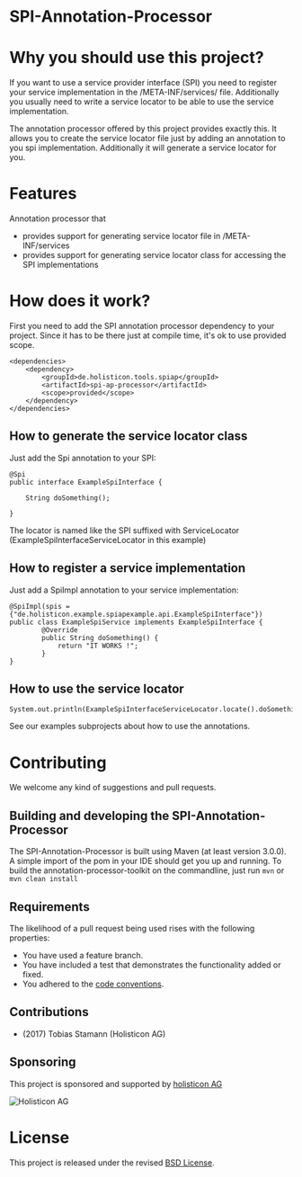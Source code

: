 # SPI-Annotation-Processor


# Why you should use this project?

If you want to use a service provider interface (SPI) you need to register your service implementation in the /META-INF/services/<Full qualified spi interface name> file.
Additionally you usually need to write a service locator to be able to use the service implementation.

The annotation processor offered by this project provides exactly this. It allows you to create the service locator file just by adding an annotation to you spi implementation.
Additionally it will generate a service locator for you.  

# Features
Annotation processor that
- provides support for generating service locator file in /META-INF/services
- provides support for generating service locator class for accessing the SPI implementations

# How does it work?

First you need to add the SPI annotation processor dependency to your project.
Since it has to be there just at compile time, it's ok to use provided scope.

	<dependencies>
	    <dependency>
	        <groupId>de.holisticon.tools.spiap</groupId>
	        <artifactId>spi-ap-processor</artifactId>
	        <scope>provided</scope>
	    </dependency>
	</dependencies>

## How to generate the service locator class

Just add the Spi annotation to your SPI:

	@Spi
	public interface ExampleSpiInterface {

	    String doSomething();

	}

The locator is named like the SPI suffixed with ServiceLocator (ExampleSpiInterfaceServiceLocator in this example)

## How to register a service implementation

Just add a SpiImpl annotation to your service implementation:

	@SpiImpl(spis = {"de.holisticon.example.spiapexample.api.ExampleSpiInterface"})
	public class ExampleSpiService implements ExampleSpiInterface {
    	    @Override
            public String doSomething() {
                return "IT WORKS !";
            }
	}

## How to use the service locator

	System.out.println(ExampleSpiInterfaceServiceLocator.locate().doSomething());


See our examples subprojects about how to use the annotations.


# Contributing

We welcome any kind of suggestions and pull requests.

## Building and developing the SPI-Annotation-Processor

The SPI-Annotation-Processor is built using Maven (at least version 3.0.0).
A simple import of the pom in your IDE should get you up and running. To build the annotation-processor-toolkit on the commandline, just run `mvn` or `mvn clean install`

## Requirements

The likelihood of a pull request being used rises with the following properties:

- You have used a feature branch.
- You have included a test that demonstrates the functionality added or fixed.
- You adhered to the [code conventions](http://www.oracle.com/technetwork/java/javase/documentation/codeconvtoc-136057.html).

## Contributions

- (2017) Tobias Stamann (Holisticon AG)

## Sponsoring

This project is sponsored and supported by [holisticon AG](http://www.holisticon.de/)

![Holisticon AG](/docs/assets/img/sponsors/holisticon-logo.png)

# License

This project is released under the revised [BSD License](LICENSE).
